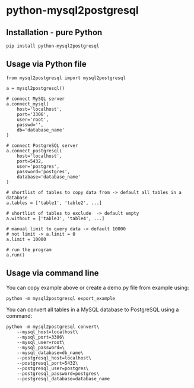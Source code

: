 # python-mysql2postgresql

## Installation - pure Python
```
pip install python-mysql2postgresql
```

## Usage via Python file

```
from mysql2postgresql import mysql2postgresql

a = mysql2postgresql()

# connect MySQL server
a.connect_mysql(
    host='localhost',
    port='3306',
    user='root',
    passwd='',
    db='database_name'
)

# connect PostgreSQL server
a.connect_postgresql(
    host='localhost',             
    port=5432,
    user='postgres',                                
    password='postgres',                     
    database='database_name'
)  

# shortlist of tables to copy data from -> default all tables in a database
a.tables = ['table1', 'table2', ...]

# shortlist of tables to exclude  -> default empty
a.without = ['table3', 'table4', ...]

# manual limit to query data -> default 10000 
# not limit -> a.limit = 0 
a.limit = 10000

# run the program
a.run()   

```


## Usage via command line

You can copy example above or create a demo.py file from example using:
```
python -m mysql2postgresql export_example
```

You can convert all tables in a MySQL database to PostgreSQL using a command:
```
python -m mysql2postgresql convert\
    --mysql_host=localhost\
    --mysql_port=3306\
    --mysql_user=root\
    --mysql_password=\
    --mysql_database=db_name\
    --postgresql_host=localhost\
    --postgresql_port=5432\
    --postgresql_user=postgres\
    --postgresql_password=postgres\
    --postgresql_database=database_name
```

